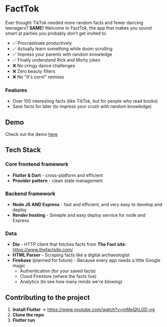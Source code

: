# FactTok
Ever thought TikTok needed more random facts and fewer dancing teenagers? **SAME!** Welcome to FactTok, the app that makes you sound smart at parties you probably don't get invited to.

- ✅ Procrastinate productively
- ✅ Actually learn something while doom scrolling
- ✅ Impress your parents with random knowledge
- ✅ Finally understand Rick and Morty jokes
- ❌ No cringy dance challenges
- ❌ Zero beauty filters
- ❌ No "It's corn!" remixes

### Features
- Over 100 interesting facts (like TikTok, but for people who read books)
- Save facts for later (to impress your crush with random knowledge)

## Demo
Check out the demo [here](https://factstok-6fbdd.web.app/)

## Tech Stack

### Core frontend framework
- **Flutter & Dart** - cross-platform and efficient
- **Provider pattern** - clean state management 

### Backend framework
- **Node JS AND Express** - fast and efficient, and very easy to develop and deploy
- **Render hosting** - Simeple and easy deploy service for node and Express 

### Data
- **Dio** - HTTP client that fetches facts from **The Fact site**: https://www.thefactsite.com/
- **HTML Parser** - Scraping facts like a digital archaeologist
- **Firebase** (planned for future) - Because every app needs a little Google magic
  - Authentication (for your saved facts)
  - Cloud Firestore (where the facts live)
  - Analytics (to see how many minds we're blowing)

## Contributing to the project

1. **Install Flutter** -> https://www.youtube.com/watch?v=mMeQhLGD-og
2. **Clone the repo**
3. **Flutter run**
